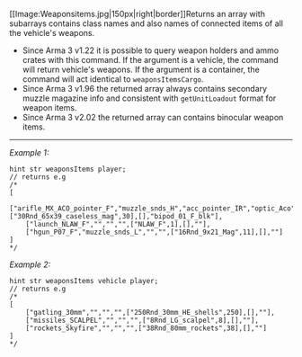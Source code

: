 [[Image:Weaponsitems.jpg|150px|right|border]]Returns an array with subarrays contains class names and also names of connected items of all the vehicle's weapons. 

* Since Arma 3 v1.22 it is possible to query weapon holders and ammo crates with this command. If the argument is a vehicle, the command will return vehicle's weapons. If the argument is a container, the command will act identical to `weaponsItemsCargo`.
* Since Arma 3 v1.96 the returned array always contains secondary muzzle magazine info and consistent with `getUnitLoadout` format for weapon items.
* Since Arma 3 v2.02 the returned array can contains binocular weapon items.


---
*Example 1:*
```sqf
hint str weaponsItems player;
// returns e.g
/*
[
	["arifle_MX_ACO_pointer_F","muzzle_snds_H","acc_pointer_IR","optic_Aco",["30Rnd_65x39_caseless_mag",30],[],"bipod_01_F_blk"],
	["launch_NLAW_F","","","",["NLAW_F",1],[],""],
	["hgun_P07_F","muzzle_snds_L","","",["16Rnd_9x21_Mag",11],[],""]
]
*/
```

*Example 2:*
```sqf
hint str weaponsItems vehicle player;
// returns e.g
/*
[
	["gatling_30mm","","","",["250Rnd_30mm_HE_shells",250],[],""],
	["missiles_SCALPEL","","","",["8Rnd_LG_scalpel",8],[],""],
	["rockets_Skyfire","","","",["38Rnd_80mm_rockets",38],[],""]
]
*/
```